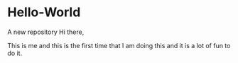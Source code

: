 # Hello-World
A new repository
Hi there, 

This is me and this is the first time that I am doing this and it is a lot of fun to do it. 

